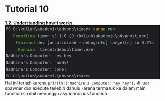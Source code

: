 # Tutorial 10
**1.2. Understanding how it works.**
![img.png](img.png)
Hal ini terjadi karena `println!("Nadhira's Computer: hey hey");` di luar spawner dan execute terlebih dahulu karena termasuk ke dalam main function sambil menunggu asynchronous function. 

